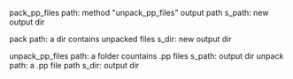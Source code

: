 pack_pp_files
    path: method "unpack_pp_files" output path
    s_path: new output dir
  
pack
    path: a dir contains unpacked files 
    s_dir: new output dir
  
unpack_pp_files
    path: a folder countains .pp files 
    s_path: output dir
unpack
    path: a .pp file path
    s_dir: output dir
